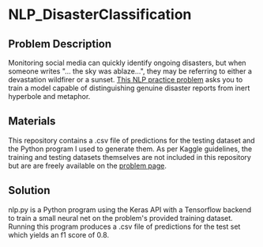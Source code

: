 # NLP_DisasterClassification
## Problem Description
Monitoring social media can quickly identify ongoing disasters, but when someone writes "... the sky was ablaze...", they may be referring to either a devastation wildfirer or a sunset.
[This NLP practice problem](https://www.kaggle.com/competitions/nlp-getting-started/overview) asks you to train a model capable of distinguishing genuine disaster reports from inert hyperbole and metaphor.
## Materials
This repository contains a .csv file of predictions for the testing dataset and the Python program I used to generate them.
As per Kaggle guidelines, the training and testing datasets themselves are not included in this repository but are are freely available on the [problem page](https://www.kaggle.com/competitions/nlp-getting-started/overview).
## Solution
nlp.py is a Python program using the Keras API with a Tensorflow backend to train a small neural net on the problem's provided training dataset.
Running this program produces a .csv file of predictions for the test set which yields an f1 score of 0.8.
